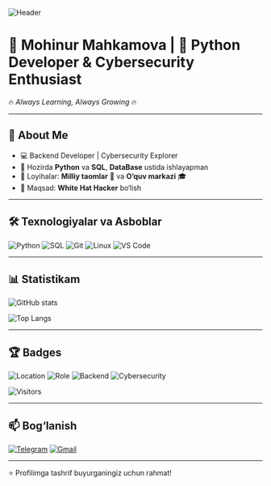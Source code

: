 <!-- Banner -->
![Header](https://capsule-render.vercel.app/api?type=waving&color=gradient&height=200&section=header&text=Assalomu%20Alaykum!%20👋&fontSize=40&fontColor=fff)

# 🌟 Mohinur Mahkamova | 🚀 Python Developer & Cybersecurity Enthusiast  

🔥 *Always Learning, Always Growing* 🔥  

---

## 📍 About Me
- 💻 Backend Developer | Cybersecurity Explorer  
- 🌱 Hozirda **Python** va **SQL**, **DataBase** ustida ishlayapman  
- 🚀 Loyihalar: **Milliy taomlar** 🍲 va **O‘quv markazi** 🎓  
- 🎯 Maqsad: **White Hat Hacker** bo‘lish  

---

## 🛠️ Texnologiyalar va Asboblar
![Python](https://img.shields.io/badge/Python-3776AB?style=for-the-badge&logo=python&logoColor=white)
![SQL](https://img.shields.io/badge/SQL-336791?style=for-the-badge&logo=postgresql&logoColor=white)
![Git](https://img.shields.io/badge/Git-F05032?style=for-the-badge&logo=git&logoColor=white)
![Linux](https://img.shields.io/badge/Linux-FCC624?style=for-the-badge&logo=linux&logoColor=black)
![VS Code](https://img.shields.io/badge/VSCode-0078d7?style=for-the-badge&logo=visual-studio-code&logoColor=white)

---

## 📊 Statistikam
![GitHub stats](https://github-readme-stats.vercel.app/api?username=nurauhiddin&show_icons=true&theme=tokyonight)

![Top Langs](https://github-readme-stats.vercel.app/api/top-langs/?username=nuramuhiddin&layout=compact&theme=tokyonight)

---

## 🏆 Badges
![Location](https://img.shields.io/badge/Fergana,%20Uzbekistan-008000?style=for-the-badge&logo=google-maps&logoColor=white)
![Role](https://img.shields.io/badge/Python%20Developer-3776AB?style=for-the-badge&logo=python&logoColor=white)
![Backend](https://img.shields.io/badge/Backend%20Learner-ff5722?style=for-the-badge&logo=fastapi&logoColor=white)
![Cybersecurity](https://img.shields.io/badge/Cybersecurity-000000?style=for-the-badge&logo=linux&logoColor=white)

![Visitors](https://visitor-badge.laobi.icu/badge?page_id=nuramuhiddin)

---

## 📫 Bog‘lanish
[![Telegram](https://img.shields.io/badge/Telegram-2CA5E0?style=for-the-badge&logo=telegram&logoColor=white)](https://t.me/nuramuhiddin7)
[![Gmail](https://img.shields.io/badge/Email-D14836?style=for-the-badge&logo=gmail&logoColor=white)](mailto:mohinurmahkamova701@gmail.com)

---

⭐️ Profilimga tashrif buyurganingiz uchun rahmat!  
